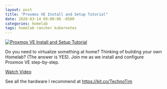 ```yaml
---
layout: post
title: "Proxmox VE Install and Setup Tutorial"
date: 2020-03-14 09:00:00 -0500
categories: homelab
tags: homelab rancher kubernetes
---
```


[![Proxmox VE Install and Setup Tutorial](https://img.youtube.com/vi/7OVaWaqO2aU/0.jpg)](https://www.youtube.com/watch?v=7OVaWaqO2aU "Proxmox VE Install and Setup Tutorial")

Do you need to virtualize something at home?  Thinking of building your own Homelab? (The answer is YES).  Join me as we install and configure Proxmox VE step-by-step.


[Watch Video](https://www.youtube.com/watch?v=7OVaWaqO2aU)

See all the hardware I recommend at <https://kit.co/TechnoTim>
